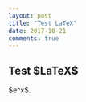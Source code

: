 ```yaml
---
layout: post
title: "Test LaTeX"
date: 2017-10-21
comments: true
---
```


## Test \$LaTeX\$

\$e^x\$.
